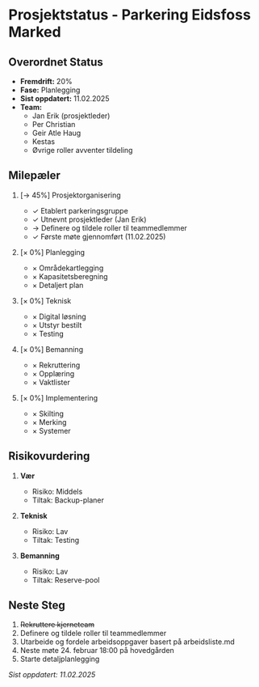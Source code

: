 # Prosjektstatus - Parkering Eidsfoss Marked

## Overordnet Status

- **Fremdrift:** 20%
- **Fase:** Planlegging
- **Sist oppdatert:** 11.02.2025
- **Team:** 
  * Jan Erik (prosjektleder)
  * Per Christian
  * Geir Atle Haug
  * Kestas
  * Øvrige roller avventer tildeling

## Milepæler

1. [→ 45%] Prosjektorganisering
   
   - ✓ Etablert parkeringsgruppe
   - ✓ Utnevnt prosjektleder (Jan Erik)
   - → Definere og tildele roller til teammedlemmer
   - ✓ Første møte gjennomført (11.02.2025)

2. [× 0%] Planlegging
   
   - × Områdekartlegging
   - × Kapasitetsberegning
   - × Detaljert plan

3. [× 0%] Teknisk
   
   - × Digital løsning
   - × Utstyr bestilt
   - × Testing

4. [× 0%] Bemanning
   
   - × Rekruttering
   - × Opplæring
   - × Vaktlister

5. [× 0%] Implementering
   
   - × Skilting
   - × Merking
   - × Systemer

## Risikovurdering

1. **Vær**
   
   - Risiko: Middels
   - Tiltak: Backup-planer

2. **Teknisk**
   
   - Risiko: Lav
   - Tiltak: Testing

3. **Bemanning**
   
   - Risiko: Lav
   - Tiltak: Reserve-pool

## Neste Steg

1. ~~Rekruttere kjerneteam~~
2. Definere og tildele roller til teammedlemmer
3. Utarbeide og fordele arbeidsoppgaver basert på arbeidsliste.md
4. Neste møte 24. februar 18:00 på hovedgården
5. Starte detaljplanlegging

*Sist oppdatert: 11.02.2025*
